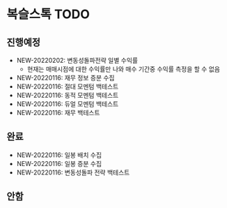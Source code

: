 # 복슬스톡 TODO

## 진행예정
- NEW-20220202: 변동성돌파전략 일별 수익률 
  - 현재는 매매시점에 대한 수익률만 나와 매수 기간중 수익률 측정을 할 수 없음
- NEW-20220116: 재무 정보 증분 수집
- NEW-20220116: 절대 모멘텀 백테스트
- NEW-20220116: 동적 모멘텀 백테스트
- NEW-20220116: 듀얼 모멘텀 백테스트
- NEW-20220116: 재무 백테스트

## 완료
- NEW-20220116: 일봉 배치 수집
- NEW-20220116: 일봉 증분 수집
- NEW-20220116: 변동성돌파 전략 백테스트

## 안함

